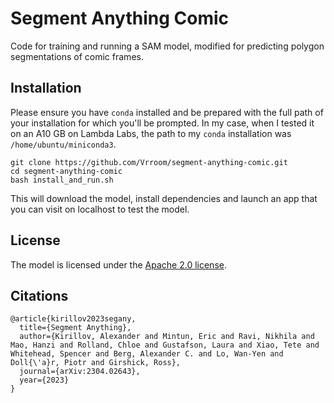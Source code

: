 # Segment Anything Comic

Code for training and running a SAM model, modified for predicting polygon segmentations of comic frames.

## Installation

Please ensure you have `conda` installed and be prepared with the full path of your installation for which you'll be prompted. In my case, when I tested it on an A10 GB on Lambda Labs, the path to my `conda` installation was `/home/ubuntu/miniconda3`.

```
git clone https://github.com/Vrroom/segment-anything-comic.git
cd segment-anything-comic
bash install_and_run.sh
```

This will download the model, install dependencies and launch an app that you can visit on localhost to test the model. 

## License

The model is licensed under the [Apache 2.0 license](LICENSE).

## Citations

```
@article{kirillov2023segany,
  title={Segment Anything},
  author={Kirillov, Alexander and Mintun, Eric and Ravi, Nikhila and Mao, Hanzi and Rolland, Chloe and Gustafson, Laura and Xiao, Tete and Whitehead, Spencer and Berg, Alexander C. and Lo, Wan-Yen and Doll{\'a}r, Piotr and Girshick, Ross},
  journal={arXiv:2304.02643},
  year={2023}
}
```

